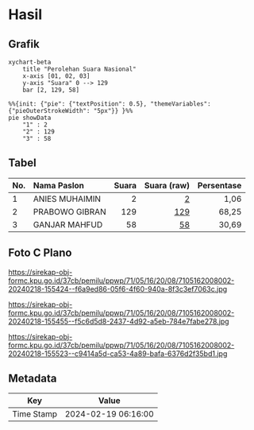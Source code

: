 # Hasil

## Grafik

```mermaid
xychart-beta
    title "Perolehan Suara Nasional"
    x-axis [01, 02, 03]
    y-axis "Suara" 0 --> 129
    bar [2, 129, 58]
```

```mermaid
%%{init: {"pie": {"textPosition": 0.5}, "themeVariables": {"pieOuterStrokeWidth": "5px"}} }%%
pie showData
    "1" : 2
    "2" : 129
    "3" : 58
```

## Tabel

| No. | Nama Paslon    | Suara | Suara (raw) | Persentase |
|:--- |:-------------- | -----:| -----------:| ----------:|
| 1   | ANIES MUHAIMIN | 2     | [2][p-1]    | 1,06       |
| 2   | PRABOWO GIBRAN | 129   | [129][p-2]  | 68,25      |
| 3   | GANJAR MAHFUD  | 58    | [58][p-3]   | 30,69      |


[p-1]: https://github.com/gigit-pemilu/pemilu-2024/blob/main/pilpres/hitung-suara/sub/71-sulawesi-utara/sub/05-minahasa-selatan/sub/16-maesaan/sub/2008-temboan/sub/002-tps/sub/paslon-1.txt
[p-2]: https://github.com/gigit-pemilu/pemilu-2024/blob/main/pilpres/hitung-suara/sub/71-sulawesi-utara/sub/05-minahasa-selatan/sub/16-maesaan/sub/2008-temboan/sub/002-tps/sub/paslon-2.txt
[p-3]: https://github.com/gigit-pemilu/pemilu-2024/blob/main/pilpres/hitung-suara/sub/71-sulawesi-utara/sub/05-minahasa-selatan/sub/16-maesaan/sub/2008-temboan/sub/002-tps/sub/paslon-3.txt

## Foto C Plano

https://sirekap-obj-formc.kpu.go.id/37cb/pemilu/ppwp/71/05/16/20/08/7105162008002-20240218-155424--f6a9ed86-05f6-4f60-940a-8f3c3ef7063c.jpg

https://sirekap-obj-formc.kpu.go.id/37cb/pemilu/ppwp/71/05/16/20/08/7105162008002-20240218-155455--f5c6d5d8-2437-4d92-a5eb-784e7fabe278.jpg

https://sirekap-obj-formc.kpu.go.id/37cb/pemilu/ppwp/71/05/16/20/08/7105162008002-20240218-155523--c9414a5d-ca53-4a89-bafa-6376d2f35bd1.jpg


## Metadata

| Key        | Value               |
| ---------- | ------------------- |
| Time Stamp | 2024-02-19 06:16:00 |



